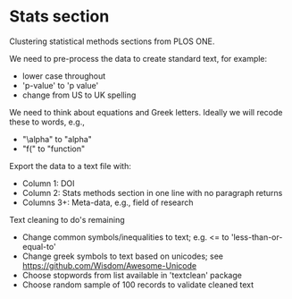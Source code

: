 # Stats section
Clustering statistical methods sections from PLOS ONE.

We need to pre-process the data to create standard text, for example:
* lower case throughout
* 'p-value' to 'p value'
* change from US to UK spelling

We need to think about equations and Greek letters. Ideally we will recode these to words, e.g., 
* "\alpha" to "alpha"
* "f(" to "function"

Export the data to a text file with:
* Column 1: DOI
* Column 2: Stats methods section in one line with no paragraph returns
* Columns 3+: Meta-data, e.g., field of research

Text cleaning to do's remaining
* Change common symbols/inequalities to text; e.g. <= to 'less-than-or-equal-to'
* Change greek symbols to text based on unicodes; see https://github.com/Wisdom/Awesome-Unicode
* Choose stopwords from list available in 'textclean' package
* Choose random sample of 100 records to validate cleaned text